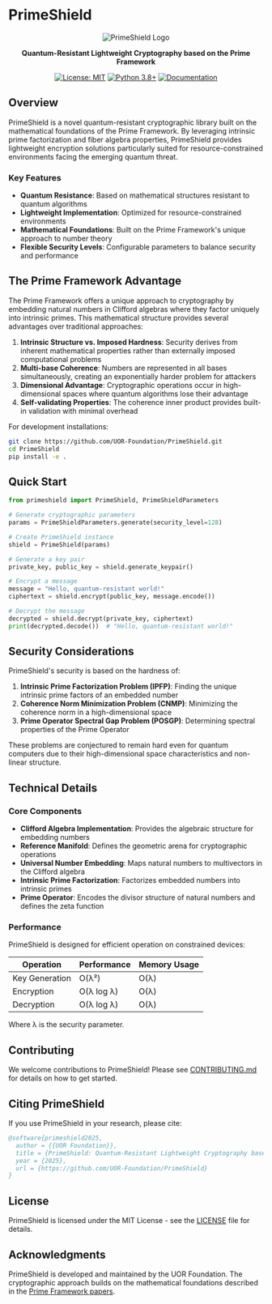 # PrimeShield

<div align="center">

![PrimeShield Logo](https://github.com/UOR-Foundation/PrimeShield/raw/main/docs/assets/primeshield-logo.png)

**Quantum-Resistant Lightweight Cryptography based on the Prime Framework**

[![License: MIT](https://img.shields.io/badge/License-MIT-blue.svg)](https://opensource.org/licenses/MIT)
[![Python 3.8+](https://img.shields.io/badge/python-3.8+-blue.svg)](https://www.python.org/downloads/)
[![Documentation](https://img.shields.io/badge/docs-latest-brightgreen.svg)](https://uor-foundation.github.io/PrimeShield/)

</div>

## Overview

PrimeShield is a novel quantum-resistant cryptographic library built on the mathematical foundations of the Prime Framework. By leveraging intrinsic prime factorization and fiber algebra properties, PrimeShield provides lightweight encryption solutions particularly suited for resource-constrained environments facing the emerging quantum threat.

### Key Features

- **Quantum Resistance**: Based on mathematical structures resistant to quantum algorithms
- **Lightweight Implementation**: Optimized for resource-constrained environments
- **Mathematical Foundations**: Built on the Prime Framework's unique approach to number theory
- **Flexible Security Levels**: Configurable parameters to balance security and performance

## The Prime Framework Advantage

The Prime Framework offers a unique approach to cryptography by embedding natural numbers in Clifford algebras where they factor uniquely into intrinsic primes. This mathematical structure provides several advantages over traditional approaches:

1. **Intrinsic Structure vs. Imposed Hardness**: Security derives from inherent mathematical properties rather than externally imposed computational problems
2. **Multi-base Coherence**: Numbers are represented in all bases simultaneously, creating an exponentially harder problem for attackers
3. **Dimensional Advantage**: Cryptographic operations occur in high-dimensional spaces where quantum algorithms lose their advantage
4. **Self-validating Properties**: The coherence inner product provides built-in validation with minimal overhead


For development installations:

```bash
git clone https://github.com/UOR-Foundation/PrimeShield.git
cd PrimeShield
pip install -e .
```

## Quick Start

```python
from primeshield import PrimeShield, PrimeShieldParameters

# Generate cryptographic parameters
params = PrimeShieldParameters.generate(security_level=128)

# Create PrimeShield instance
shield = PrimeShield(params)

# Generate a key pair
private_key, public_key = shield.generate_keypair()

# Encrypt a message
message = "Hello, quantum-resistant world!"
ciphertext = shield.encrypt(public_key, message.encode())

# Decrypt the message
decrypted = shield.decrypt(private_key, ciphertext)
print(decrypted.decode())  # "Hello, quantum-resistant world!"
```

## Security Considerations

PrimeShield's security is based on the hardness of:

1. **Intrinsic Prime Factorization Problem (IPFP)**: Finding the unique intrinsic prime factors of an embedded number
2. **Coherence Norm Minimization Problem (CNMP)**: Minimizing the coherence norm in a high-dimensional space
3. **Prime Operator Spectral Gap Problem (POSGP)**: Determining spectral properties of the Prime Operator

These problems are conjectured to remain hard even for quantum computers due to their high-dimensional space characteristics and non-linear structure.

## Technical Details

### Core Components

- **Clifford Algebra Implementation**: Provides the algebraic structure for embedding numbers
- **Reference Manifold**: Defines the geometric arena for cryptographic operations
- **Universal Number Embedding**: Maps natural numbers to multivectors in the Clifford algebra
- **Intrinsic Prime Factorization**: Factorizes embedded numbers into intrinsic primes
- **Prime Operator**: Encodes the divisor structure of natural numbers and defines the zeta function

### Performance

PrimeShield is designed for efficient operation on constrained devices:

| Operation | Performance | Memory Usage |
|-----------|-------------|--------------|
| Key Generation | O(λ²) | O(λ) |
| Encryption | O(λ log λ) | O(λ) |
| Decryption | O(λ log λ) | O(λ) |

Where λ is the security parameter.

## Contributing

We welcome contributions to PrimeShield! Please see [CONTRIBUTING.md](https://github.com/UOR-Foundation/PrimeShield/blob/main/CONTRIBUTING.md) for details on how to get started.

## Citing PrimeShield

If you use PrimeShield in your research, please cite:

```bibtex
@software{primeshield2025,
  author = {{UOR Foundation}},
  title = {PrimeShield: Quantum-Resistant Lightweight Cryptography based on the Prime Framework},
  year = {2025},
  url = {https://github.com/UOR-Foundation/PrimeShield}
}
```

## License

PrimeShield is licensed under the MIT License - see the [LICENSE](https://github.com/UOR-Foundation/PrimeShield/blob/main/LICENSE) file for details.

## Acknowledgments

PrimeShield is developed and maintained by the UOR Foundation. The cryptographic approach builds on the mathematical foundations described in the [Prime Framework papers](https://gist.github.com/afflom/4e13022cc85aaccb93f2438158457ec4#file-intro-md).